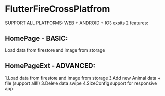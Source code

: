 # FlutterFireCrossPlatfrom

SUPPORT ALL PLATFORMS: WEB + ANDROID + IOS
exsits 2 features:

## HomePage - BASIC:
Load data from firestore and image from storage

## HomePageExt - ADVANCED:

1.Load data from firestore and image from storage
2.Add new Animal data + file (support all!!)
3.Delete data swipe
4.SizeConfig support for responsive app

